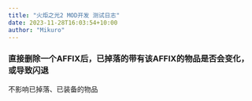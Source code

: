 ```yaml
---
title: "火炬之光2 MOD开发 测试日志"
date: 2023-11-28T16:03:54+10:00
author: "Mikuro"
---
```



### 直接删除一个AFFIX后，已掉落的带有该AFFIX的物品是否会变化，或导致闪退
不影响已掉落、已装备的物品